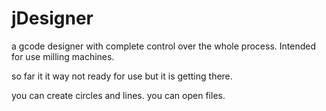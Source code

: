 # jDesigner
a gcode designer with complete control over the whole process.
Intended for use milling machines.

so far it it way not ready for use but it is getting there.

you can create circles and lines. you can open files.
